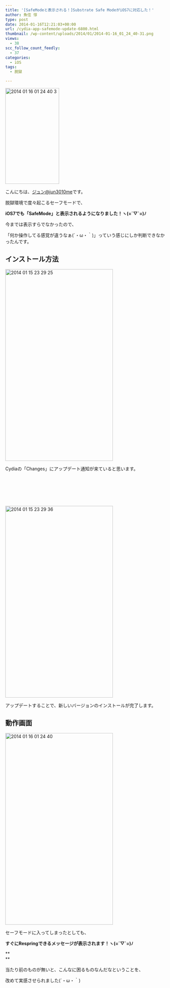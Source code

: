 ```yaml
---
title: '[SafeModeと表示される！]Substrate Safe ModeがiOS7に対応した！'
author: 魚住 惇
type: post
date: 2014-01-16T12:21:03+00:00
url: /cydia-app-safemode-update-6800.html
thumbnail: /wp-content/uploads/2014/01/2014-01-16_01_24_40-31.png
views:
  - 38
scc_follow_count_feedly:
  - 37
categories:
  - iOS
tags:
  - 脱獄

---
```

<img decoding="async" loading="lazy" title="2014-01-16_01_24_40-3.png" src="/wp-content/uploads/2014/01/2014-01-16_01_24_40-3.png" alt="2014 01 16 01 24 40 3" width="169" height="300" border="0" />

<!--more-->

こんにちは、[ジュン@jun3010me][1]です。

脱獄環境で度々起こるセーフモードで、

**iOS7でも「SafeMode」と表示されるようになりました！ヽ(=´▽\`=)ﾉ**

今までは表示すらでなかったので、

「何か操作してる感覚が違うなぁ(´・ω・｀)」っていう感じにしか判断できなかったんです。

## インストール方法

<img decoding="async" loading="lazy" title="2014-01-15 23.29.25.png" src="/wp-content/uploads/2014/01/2014-01-15-23.29.25.png" alt="2014 01 15 23 29 25" width="338" height="600" border="0" /> 

Cydiaの「Changes」にアップデート通知が来ていると思います。

 

 

 

<img decoding="async" loading="lazy" title="2014-01-15 23.29.36.png" src="/wp-content/uploads/2014/01/2014-01-15-23.29.36.png" alt="2014 01 15 23 29 36" width="338" height="600" border="0" /> 

アップデートすることで、新しいバージョンのインストールが完了します。

## 動作画面

<img decoding="async" loading="lazy" title="2014-01-16 01.24.40.png" src="/wp-content/uploads/2014/01/2014-01-16-01.24.40.png" alt="2014 01 16 01 24 40" width="338" height="600" border="0" /> 

セーフモードに入ってしまったとしても、

**すぐにRespringできるメッセージが表示されます！ヽ(=´▽\`=)ﾉ**

**  
** 

当たり前のものが無いと、こんなに困るものなんだなということを、

改めて実感させられました(´・ω・｀)

 [1]: https://twitter.com/jun3010me